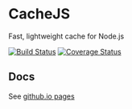 # CacheJS
Fast, lightweight cache for Node.js

[![Build Status](https://travis-ci.org/ponury-kostek/cachejs.svg?branch=master)](https://travis-ci.org/ponury-kostek/cachejs)
[![Coverage Status](https://coveralls.io/repos/ponury-kostek/cachejs/badge.svg?branch=master&service=github)](https://coveralls.io/github/ponury-kostek/cachejs?branch=master)

## Docs
See [github.io pages](http://etk-pl.github.io/cachejs/)
